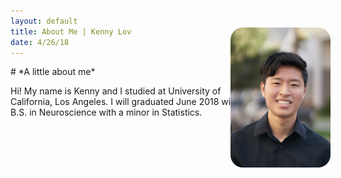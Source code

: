 ```yaml
---
layout: default
title: About Me | Kenny Lov
date: 4/26/18
---
```

<style> 
nav ul li:nth-child(2) a{
 color: black; 
 text-decoration:underline;
 text-decoration-color:black;
}
  
img#me{
  float: right; 
  margin:20px;
  width:160px;
  height:260x; 
  border-radius: 20px;
  position: fixed;
  right: 200px;
  top: 80px;
}
</style>



<p>
<img id = "me" src="linkedin pic.jpg">
</p>
# *A little about me*

<p style = "margin-right: 0px; width: 80%;">
Hi! My name is Kenny and I studied at University of California, Los Angeles. I will graduated June 2018 with a B.S. in Neuroscience with a minor in Statistics. <br><br>




<br><br><br>
  </p>
  
